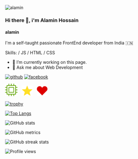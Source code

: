 ![alamin](https://scontent.fdac41-1.fna.fbcdn.net/v/t39.30808-6/348557742_2259964191059067_4091290513986343519_n.jpg?stp=dst-jpg_s960x960&_nc_cat=101&ccb=1-7&_nc_sid=300f58&_nc_eui2=AeEp7aqVlHri5my5-JgKxBB9vteXJ4bN7ge-15cnhs3uBxxR9ZMnRuT_zpKldP-b3ykg85bd-45s3rZkUYNMYh0h&_nc_ohc=duH8NLSV7JMAX9m7cSx&_nc_ht=scontent.fdac41-1.fna&oh=00_AfBFlufg4ftxQa7guNIdEZlfPOomuCoK1BCJ_Ee-9f8znQ&oe=64D83BFF)

### Hi there 👋, i'm Alamin Hossain
#### alamin


I'm a self-taught passionate FrontEnd developer from India 🇮🇳

Skills:  / JS / HTML / CSS

- 🔭 I’m currently working on this page. 
- 💬 Ask me about Web Development 


[<img src='https://cdn.jsdelivr.net/npm/simple-icons@3.0.1/icons/github.svg' alt='github' height='20'>](https://github.com/Alamin10231)  [<img src='https://cdn.jsdelivr.net/npm/simple-icons@3.0.1/icons/facebook.svg' alt='facebook' height='40'>](https://www.facebook.com/https://www.facebook.com/profile.php?id=100004269286876)  

<a href='https://docs.github.com/en/developers'><img src='https://raw.githubusercontent.com/acervenky/animated-github-badges/master/assets/devbadge.gif' width='40' height='40'></a> <a href='https://stars.github.com/'><img src='https://raw.githubusercontent.com/acervenky/animated-github-badges/master/assets/starbadge.gif' width='35' height='35'></a> <a href='https://docs.github.com/en/github/supporting-the-open-source-community-with-github-sponsors'><img src='https://raw.githubusercontent.com/acervenky/animated-github-badges/master/assets/sponsorbadge.gif' width='35' height='35'></a> 

[![trophy](https://github-profile-trophy.vercel.app/?username=Alamin10231)](https://github.com/ryo-ma/github-profile-trophy)

[![Top Langs](https://github-readme-stats.vercel.app/api/top-langs/?username=Alamin10231)](https://github.com/anuraghazra/github-readme-stats)

![GitHub stats](https://github-readme-stats.vercel.app/api?username=Alamin10231&show_icons=true)  

![GitHub metrics](https://metrics.lecoq.io/Alamin10231)  

![GitHub streak stats](https://streak-stats.demolab.com/?user=Alamin10231)  

![Profile views](https://gpvc.arturio.dev/Alamin10231)  
